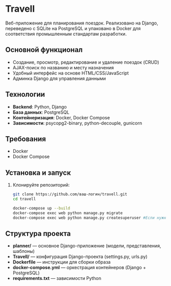 # Travell

Веб-приложение для планирования поездок. Реализовано на Django, переведено с SQLite на PostgreSQL и упаковано в Docker для соответствия промышленным стандартам разработки.

## Основной функционал

- Создание, просмотр, редактирование и удаление поездок (CRUD)
- AJAX-поиск по названию и месту назначения
- Удобный интерфейс на основе HTML/CSS/JavaScript
- Админка Django для управления данными

## Технологии

- **Backend**: Python, Django
- **База данных**: PostgreSQL
- **Контейнеризация**: Docker, Docker Compose
- **Зависимости**: psycopg2-binary, python-decouple, gunicorn

## Требования

- Docker
- Docker Compose

## Установка и запуск

1. Клонируйте репозиторий:
   ```bash
   git clone https://github.com/ваш-логин/travell.git
   cd travell

   docker-compose up --build
   docker-compose exec web python manage.py migrate
   docker-compose exec web python manage.py createsuperuser #Если нужно
   ```

## Структура проекта
- **planner/** — основное Django-приложение (модели, представления, шаблоны)
- **Travell/** — конфигурация Django-проекта (settings.py, urls.py)
- **Dockerfile** — инструкции для сборки образа
- **docker-compose.yml** — оркестрация контейнеров (Django + PostgreSQL)
- **requirements.txt** — зависимости Python